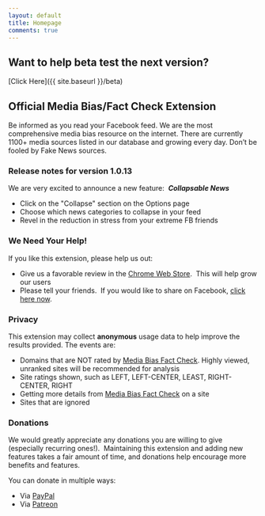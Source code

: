 ```yaml
---
layout: default
title: Homepage
comments: true
---
```


## Want to help beta test the next version?

[Click Here]({{ site.baseurl }}/beta)

## Official Media Bias/Fact Check Extension

Be informed as you read your Facebook feed. We are the most comprehensive media bias resource on the internet. There are currently 1100+ media sources listed in our database and growing every day. Don’t be fooled by Fake News sources.

### Release notes for version 1.0.13

We are very excited to announce a new feature:  **_Collapsable News_**  

*   Click on the "Collapse" section on the Options page
*   Choose which news categories to collapse in your feed
*   Revel in the reduction in stress from your extreme FB friends

### We Need Your Help!

If you like this extension, please help us out:

*   Give us a favorable review in the [Chrome Web Store](https://chrome.google.com/webstore/detail/official-media-biasfact-c/ganicjnkcddicfioohdaegodjodcbkkh).  This will help grow our users
*   Please tell your friends.  If you would like to share on Facebook, [click here now](https://www.facebook.com/sharer/sharer.php?u=https%3A//chrome.google.com/webstore/detail/official-media-biasfact-c/ganicjnkcddicfioohdaegodjodcbkkh).


### Privacy

This extension may collect **anonymous** usage data to help improve the results provided. The events are:</label>

*   Domains that are NOT rated by [Media Bias Fact Check](https://mediabiasfactcheck.com). Highly viewed, unranked sites will be recommended for analysis
*   Site ratings shown, such as LEFT, LEFT-CENTER, LEAST, RIGHT-CENTER, RIGHT
*   Getting more details from [Media Bias Fact Check](https://mediabiasfactcheck.com) on a site
*   Sites that are ignored

### Donations

We would greatly appreciate any donations you are willing to give (especially recurring ones!).  Maintaining this extension and adding new features takes a fair amount of time, and donations help encourage more benefits and features.

You can donate in multiple ways:

*   Via [PayPal](https://paypal.me/drmikecrowe)
*   Via [Patreon](https://www.patreon.com/solvedbymike)

